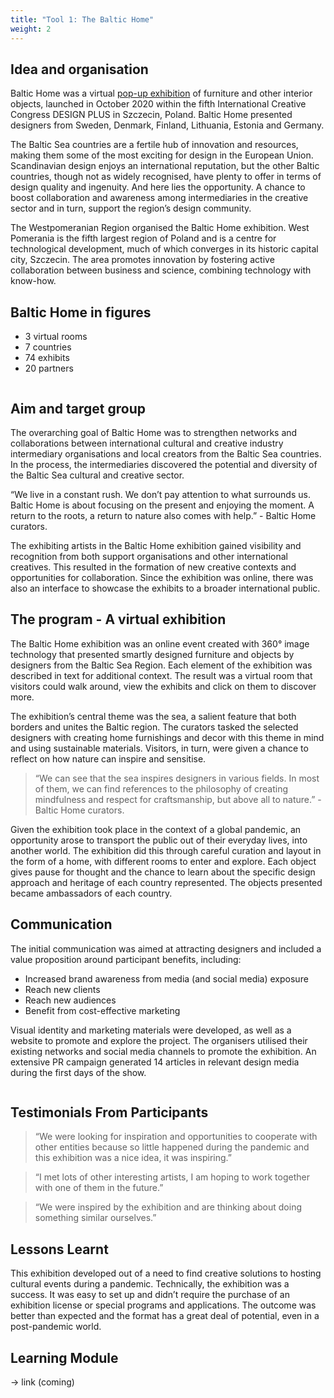 ```yaml
---
title: "Tool 1: The Baltic Home"
weight: 2
---
```


## Idea and organisation

Baltic Home was a virtual [pop-up exhibition](http://baltichome.wzp.pl/) of furniture and other interior objects, launched in October 2020 within the fifth International Creative Congress DESIGN PLUS in Szczecin, Poland. Baltic Home presented designers from Sweden, Denmark, Finland, Lithuania, Estonia and Germany.

The Baltic Sea countries are a fertile hub of innovation and resources, making them some of the most exciting for design in the European Union. Scandinavian design enjoys an international reputation, but the other Baltic countries, though not as widely recognised, have plenty to offer in terms of design quality and ingenuity. And here lies the opportunity. A chance to boost collaboration and awareness among intermediaries in the creative sector and in turn, support the region’s design community.

The Westpomeranian Region organised the Baltic Home exhibition. West Pomerania is the fifth largest region of Poland and is a centre for technological development, much of which converges in its historic capital city, Szczecin. The area promotes innovation by fostering active collaboration between business and science, combining technology with know-how.

## Baltic Home in figures

* 3 virtual rooms
* 7 countries
* 74 exhibits
* 20 partners

<img src="/assets/images/tool_1/tool1_1.png" alt="" />

## Aim and target group

The overarching goal of Baltic Home was to strengthen networks and collaborations between international cultural and creative industry intermediary organisations and local creators from the Baltic Sea countries. In the process, the intermediaries discovered the potential and diversity of the Baltic Sea cultural and creative sector.

“We live in a constant rush. We don’t pay attention to what surrounds us. Baltic Home is about focusing on the present and enjoying the moment. A return to the roots, a return to nature also comes with help.” - Baltic Home curators.

The exhibiting artists in the Baltic Home exhibition gained visibility and recognition from both support organisations and other international creatives. This resulted in the formation of new creative contexts and opportunities for collaboration. Since the exhibition was online, there was also an interface to showcase the exhibits to a broader international public.

## The program - A virtual exhibition

The Baltic Home exhibition was an online event created with 360° image technology that presented smartly designed furniture and objects by designers from the Baltic Sea Region. Each element of the exhibition was described in text for additional context. The result was a virtual room that visitors could walk around, view the exhibits and click on them to discover more.

The exhibition’s central theme was the sea, a salient feature that both borders and unites the Baltic region. The curators tasked the selected designers with creating home furnishings and decor with this theme in mind and using sustainable materials. Visitors, in turn, were given a chance to reflect on how nature can inspire and sensitise.

> “We can see that the sea inspires designers in various fields. In most of them, we can find references to the philosophy of creating mindfulness and respect for craftsmanship, but above all to nature.” - Baltic Home curators.

Given the exhibition took place in the context of a global pandemic, an opportunity arose to transport the public out of their everyday lives, into another world. The exhibition did this through careful curation and layout in the form of a home, with different rooms to enter and explore. Each object gives pause for thought and the chance to learn about the specific design approach and heritage of each country represented. The objects presented became ambassadors of each country.

## Communication

The initial communication was aimed at attracting designers and included a value proposition around participant benefits, including:

* Increased brand awareness from media (and social media) exposure
* Reach new clients
* Reach new audiences
* Benefit from cost-effective marketing

Visual identity and marketing materials were developed, as well as a website to promote and explore the project. The organisers utilised their existing networks and social media channels to promote the exhibition. An extensive PR campaign generated 14 articles in relevant design media during the first days of the show.

<img src="/assets/images/tool_1/tool1_2.jpg" alt="" />

## Testimonials From Participants

> “We were looking for inspiration and opportunities to cooperate with other entities because so little happened during the pandemic and this exhibition was a nice idea, it was inspiring.”

> “I met lots of other interesting artists, I am hoping to work together with one of them in the future.”

> “We were inspired by the exhibition and are thinking about doing something similar ourselves.”

## Lessons Learnt

This exhibition developed out of a need to find creative solutions to hosting cultural events during a pandemic. Technically, the exhibition was a success. It was easy to set up and didn’t require the purchase of an exhibition license or special programs and applications. The outcome was better than expected and the format has a great deal of potential, even in a post-pandemic world.

## Learning Module

-> link (coming)
